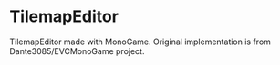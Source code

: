 # TilemapEditor
TilemapEditor made with MonoGame. Original implementation is from Dante3085/EVCMonoGame project.
